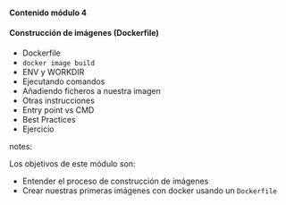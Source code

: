 #### Contenido módulo 4

#### Construcción de imágenes (Dockerfile)

* Dockerfile
* `docker image build`
* ENV y WORKDIR 
* Ejecutando comandos
* Añadiendo ficheros a nuestra imagen
* Otras instrucciones
* Entry point vs CMD
* Best Practices
* Ejercicio

notes:

Los objetivos de este módulo son:

* Entender el proceso de construcción de imágenes
* Crear nuestras primeras imágenes con docker usando un `Dockerfile`